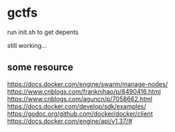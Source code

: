 # gctfs

run init.sh to get depents

still working...

## some resource

<https://docs.docker.com/engine/swarm/manage-nodes/>  
<https://www.cnblogs.com/franknihao/p/8490416.html>  
<https://www.cnblogs.com/aguncn/p/7058662.html>  
<https://docs.docker.com/develop/sdk/examples/>  
<https://godoc.org/github.com/docker/docker/client>  
<https://docs.docker.com/engine/api/v1.37/#>